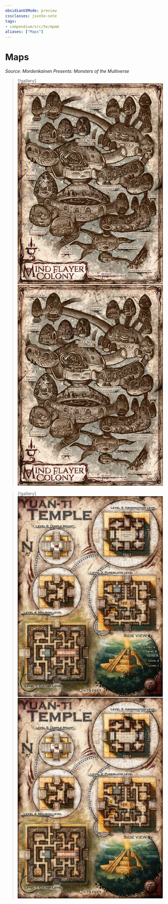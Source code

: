 ```yaml
---
obsidianUIMode: preview
cssclasses: json5e-note
tags:
- compendium/src/5e/mpmm
aliases: ["Maps"]
---
```

# Maps
*Source: Mordenkainen Presents: Monsters of the Multiverse* 

> [!gallery]
> ![Mind Flayer Colony](https://raw.githubusercontent.com/5etools-mirror-3/5etools-img/main/book/MPMM/Mind%20Flayer%20Colony.webp#gallery)
> ![Player Version](https://raw.githubusercontent.com/5etools-mirror-3/5etools-img/main/book/MPMM/Mind%20Flayer%20Colony.webp#gallery)

> [!gallery]
> ![Yuan-ti Temple](https://raw.githubusercontent.com/5etools-mirror-3/5etools-img/main/book/MPMM/Yuan-ti%20Temple.webp#gallery)
> ![Player Version](https://raw.githubusercontent.com/5etools-mirror-3/5etools-img/main/book/MPMM/Yuan-ti%20Temple%20%28Player%20Version%29.webp#gallery)